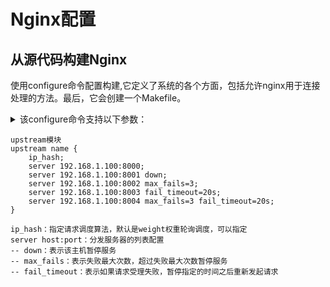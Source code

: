 # Nginx配置

## 从源代码构建Nginx

使用configure命令配置构建,它定义了系统的各个方面，包括允许nginx用于连接处理的方法。最后，它会创建一个Makefile。

<details>
<summary>该configure命令支持以下参数：</summary>

--help 打印帮助信息

--prefix=path
    定义将保留服务器文件的目录,此相同目录还将用于设置的所有相对路径 configure（库源路径除外）和nginx.conf配置文件中。/usr/local/nginx默认情况下，它设置为目录。

--help 打印帮助信息

--help 打印帮助信息

</details>

```
upstream模块
upstream name {
    ip_hash;
    server 192.168.1.100:8000;
    server 192.168.1.100:8001 down;
    server 192.168.1.100:8002 max_fails=3;
    server 192.168.1.100:8003 fail_timeout=20s;
    server 192.168.1.100:8004 max_fails=3 fail_timeout=20s;
}
```

```
ip_hash：指定请求调度算法，默认是weight权重轮询调度，可以指定
server host:port：分发服务器的列表配置
-- down：表示该主机暂停服务
-- max_fails：表示失败最大次数，超过失败最大次数暂停服务
-- fail_timeout：表示如果请求受理失败，暂停指定的时间之后重新发起请求
```


